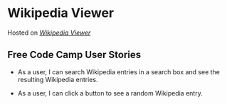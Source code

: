 # Wikipedia Viewer

Hosted on *[Wikipedia Viewer](https://ayush987goyal.github.io/wikipedia-viewer/)*

## Free Code Camp User Stories
+ As a user, I can search Wikipedia entries in a search box and see the resulting Wikipedia entries.
       
+ As a user, I can click a button to see a random Wikipedia entry.
